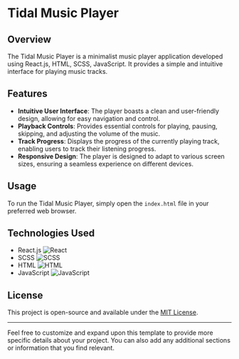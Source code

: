 # Tidal Music Player


## Overview

The Tidal Music Player is a minimalist music player application developed using React.js, HTML, SCSS, JavaScript. It provides a simple and intuitive interface for playing music tracks. 

## Features

- **Intuitive User Interface**: The player boasts a clean and user-friendly design, allowing for easy navigation and control.
- **Playback Controls**: Provides essential controls for playing, pausing, skipping, and adjusting the volume of the music.
- **Track Progress**: Displays the progress of the currently playing track, enabling users to track their listening progress.
- **Responsive Design**: The player is designed to adapt to various screen sizes, ensuring a seamless experience on different devices.

## Usage

To run the Tidal Music Player, simply open the `index.html` file in your preferred web browser.

## Technologies Used

- React.js ![React](https://img.shields.io/badge/-React-61DAFB?style=for-the-badge&logo=react&logoColor=white)
- SCSS ![SCSS](https://img.shields.io/badge/-SCSS-CD6799?style=for-the-badge&logo=sass&logoColor=white)
- HTML ![HTML](https://img.shields.io/badge/-HTML-E34F26?style=for-the-badge&logo=html5&logoColor=white)
- JavaScript ![JavaScript](https://img.shields.io/badge/-JavaScript-F7DF1E?style=for-the-badge&logo=javascript&logoColor=black)


## License

This project is open-source and available under the [MIT License](LICENSE).

---

Feel free to customize and expand upon this template to provide more specific details about your project. You can also add any additional sections or information that you find relevant.
